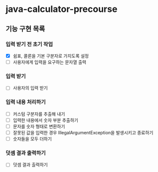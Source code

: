 # java-calculator-precourse

## 기능 구현 목록

### 입력 받기 전 초기 작업
- [x] 쉼표, 콜론을 기본 구분자로 가지도록 설정
- [ ] 사용자에게 입력을 요구하는 문자열 출력

### 입력 받기
- [ ] 사용자의 입력 받기

### 입력 내용 처리하기
- [ ] 커스텀 구분자를 추출해 내기
- [ ] 입력한 내용에서 숫자 부분 추출하기
- [ ] 문자를 숫자 형태로 변환하기
- [ ] 잘못된 값을 입력한 경우 IllegalArgumentException을 발생시키고 종료하기
- [ ] 숫자들을 모두 더하기

### 덧셈 결과 출력하기
- [ ] 덧셈 결과 출력하기